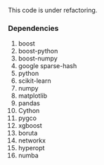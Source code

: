 This code is under refactoring.

### Dependencies

1) boost
2) boost-python
3) boost-numpy
4) google sparse-hash
5) python
6) scikit-learn
7) numpy
8) matplotlib
9) pandas
10) Cython
11) pygco
12) xgboost
13) boruta
14) networkx
15) hyperopt
16) numba



